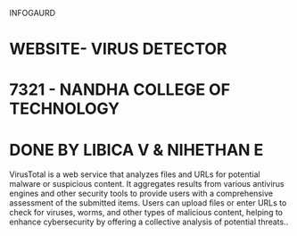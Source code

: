 INFOGAURD
# WEBSITE- VIRUS DETECTOR
# 7321 - NANDHA COLLEGE OF TECHNOLOGY
# DONE BY LIBICA V & NIHETHAN E
VirusTotal is a web service that analyzes files and URLs for potential malware or suspicious content. It aggregates results from various antivirus engines and other security tools to provide users with a comprehensive assessment of the submitted items. Users can upload files or enter URLs to check for viruses, worms, and other types of malicious content, helping to enhance cybersecurity by offering a collective analysis of potential threats..
